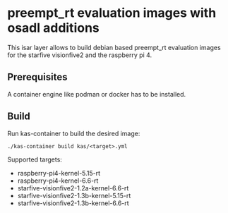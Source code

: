 # preempt_rt evaluation images with osadl additions

This isar layer allows to build debian based preempt_rt evaluation images for the starfive visionfive2 and the raspberry pi 4.

## Prerequisites

A container engine like podman or docker has to be installed.

## Build

Run kas-container to build the desired image:
```
./kas-container build kas/<target>.yml
```

Supported targets:
 * raspberry-pi4-kernel-5.15-rt
 * raspberry-pi4-kernel-6.6-rt
 * starfive-visionfive2-1.2a-kernel-6.6-rt
 * starfive-visionfive2-1.3b-kernel-5.15-rt
 * starfive-visionfive2-1.3b-kernel-6.6-rt
